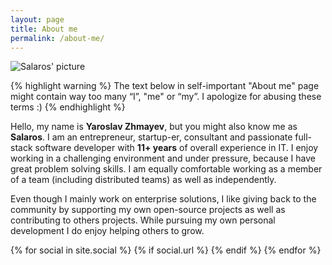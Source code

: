 ```yaml
---
layout: page
title: About me
permalink: /about-me/
---
```


<img src="{{ site.baseurl }}/assets/avatar.jpg" title="Salaros' picture" class="profile">

{% highlight warning %}
    The text below in self-important "About me" page might contain way too many “I”, "me" or “my”.
    I apologize for abusing these terms :)
{% endhighlight %}

Hello, my name is **Yaroslav Zhmayev**, but you might also know me as **Salaros**.
I am an entrepreneur, startup-er, consultant and passionate full-stack software developer with **11+ years** of overall experience in IT.
I enjoy working in a challenging environment and under pressure, because I have great problem solving skills.
I am equally comfortable working as a member of a team (including distributed teams) as well as independently.

Even though I mainly work on enterprise solutions, I like giving back to the community by supporting my own open-source projects as well as
contributing to others projects. While pursuing my own personal development I do enjoy helping others to grow.

<div class="profiles">
{% for social in site.social %}
{% if social.url %}
<a href="{{ social.url }}" target="{{ social.target | default: '_blank' }}" title="{{ social.desc }}"><i class="fa fa-{{ social.icon | remove_first: '-square' }} fa-3x"></i></a>
{% endif %}
{% endfor %}
</div>